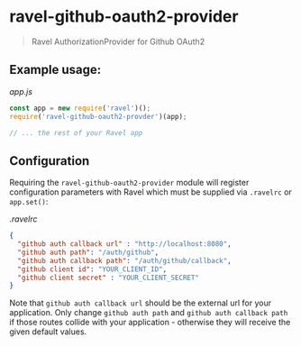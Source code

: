 # ravel-github-oauth2-provider

> Ravel AuthorizationProvider for Github OAuth2

## Example usage:

*app.js*
```javascript
const app = new require('ravel')();
require('ravel-github-oauth2-provder')(app);

// ... the rest of your Ravel app
```

## Configuration

Requiring the `ravel-github-oauth2-provider` module will register configuration parameters with Ravel which must be supplied via `.ravelrc` or `app.set()`:

*.ravelrc*
```json
{
  "github auth callback url" : "http://localhost:8080",
  "github auth path": "/auth/github",
  "github auth callback path": "/auth/github/callback",
  "github client id": "YOUR_CLIENT_ID",
  "github client secret" : "YOUR_CLIENT_SECRET"  
}
```

Note that `github auth callback url` should be the external url for your application. Only change `github auth path` and `github auth callback path` if those routes collide with your application - otherwise they will receive the given default values.
